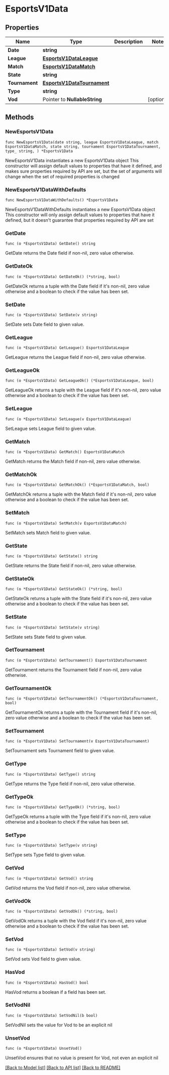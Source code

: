 # EsportsV1Data

## Properties

Name | Type | Description | Notes
------------ | ------------- | ------------- | -------------
**Date** | **string** |  | 
**League** | [**EsportsV1DataLeague**](EsportsV1DataLeague.md) |  | 
**Match** | [**EsportsV1DataMatch**](EsportsV1DataMatch.md) |  | 
**State** | **string** |  | 
**Tournament** | [**EsportsV1DataTournament**](EsportsV1DataTournament.md) |  | 
**Type** | **string** |  | 
**Vod** | Pointer to **NullableString** |  | [optional] 

## Methods

### NewEsportsV1Data

`func NewEsportsV1Data(date string, league EsportsV1DataLeague, match EsportsV1DataMatch, state string, tournament EsportsV1DataTournament, type_ string, ) *EsportsV1Data`

NewEsportsV1Data instantiates a new EsportsV1Data object
This constructor will assign default values to properties that have it defined,
and makes sure properties required by API are set, but the set of arguments
will change when the set of required properties is changed

### NewEsportsV1DataWithDefaults

`func NewEsportsV1DataWithDefaults() *EsportsV1Data`

NewEsportsV1DataWithDefaults instantiates a new EsportsV1Data object
This constructor will only assign default values to properties that have it defined,
but it doesn't guarantee that properties required by API are set

### GetDate

`func (o *EsportsV1Data) GetDate() string`

GetDate returns the Date field if non-nil, zero value otherwise.

### GetDateOk

`func (o *EsportsV1Data) GetDateOk() (*string, bool)`

GetDateOk returns a tuple with the Date field if it's non-nil, zero value otherwise
and a boolean to check if the value has been set.

### SetDate

`func (o *EsportsV1Data) SetDate(v string)`

SetDate sets Date field to given value.


### GetLeague

`func (o *EsportsV1Data) GetLeague() EsportsV1DataLeague`

GetLeague returns the League field if non-nil, zero value otherwise.

### GetLeagueOk

`func (o *EsportsV1Data) GetLeagueOk() (*EsportsV1DataLeague, bool)`

GetLeagueOk returns a tuple with the League field if it's non-nil, zero value otherwise
and a boolean to check if the value has been set.

### SetLeague

`func (o *EsportsV1Data) SetLeague(v EsportsV1DataLeague)`

SetLeague sets League field to given value.


### GetMatch

`func (o *EsportsV1Data) GetMatch() EsportsV1DataMatch`

GetMatch returns the Match field if non-nil, zero value otherwise.

### GetMatchOk

`func (o *EsportsV1Data) GetMatchOk() (*EsportsV1DataMatch, bool)`

GetMatchOk returns a tuple with the Match field if it's non-nil, zero value otherwise
and a boolean to check if the value has been set.

### SetMatch

`func (o *EsportsV1Data) SetMatch(v EsportsV1DataMatch)`

SetMatch sets Match field to given value.


### GetState

`func (o *EsportsV1Data) GetState() string`

GetState returns the State field if non-nil, zero value otherwise.

### GetStateOk

`func (o *EsportsV1Data) GetStateOk() (*string, bool)`

GetStateOk returns a tuple with the State field if it's non-nil, zero value otherwise
and a boolean to check if the value has been set.

### SetState

`func (o *EsportsV1Data) SetState(v string)`

SetState sets State field to given value.


### GetTournament

`func (o *EsportsV1Data) GetTournament() EsportsV1DataTournament`

GetTournament returns the Tournament field if non-nil, zero value otherwise.

### GetTournamentOk

`func (o *EsportsV1Data) GetTournamentOk() (*EsportsV1DataTournament, bool)`

GetTournamentOk returns a tuple with the Tournament field if it's non-nil, zero value otherwise
and a boolean to check if the value has been set.

### SetTournament

`func (o *EsportsV1Data) SetTournament(v EsportsV1DataTournament)`

SetTournament sets Tournament field to given value.


### GetType

`func (o *EsportsV1Data) GetType() string`

GetType returns the Type field if non-nil, zero value otherwise.

### GetTypeOk

`func (o *EsportsV1Data) GetTypeOk() (*string, bool)`

GetTypeOk returns a tuple with the Type field if it's non-nil, zero value otherwise
and a boolean to check if the value has been set.

### SetType

`func (o *EsportsV1Data) SetType(v string)`

SetType sets Type field to given value.


### GetVod

`func (o *EsportsV1Data) GetVod() string`

GetVod returns the Vod field if non-nil, zero value otherwise.

### GetVodOk

`func (o *EsportsV1Data) GetVodOk() (*string, bool)`

GetVodOk returns a tuple with the Vod field if it's non-nil, zero value otherwise
and a boolean to check if the value has been set.

### SetVod

`func (o *EsportsV1Data) SetVod(v string)`

SetVod sets Vod field to given value.

### HasVod

`func (o *EsportsV1Data) HasVod() bool`

HasVod returns a boolean if a field has been set.

### SetVodNil

`func (o *EsportsV1Data) SetVodNil(b bool)`

 SetVodNil sets the value for Vod to be an explicit nil

### UnsetVod
`func (o *EsportsV1Data) UnsetVod()`

UnsetVod ensures that no value is present for Vod, not even an explicit nil

[[Back to Model list]](../README.md#documentation-for-models) [[Back to API list]](../README.md#documentation-for-api-endpoints) [[Back to README]](../README.md)


